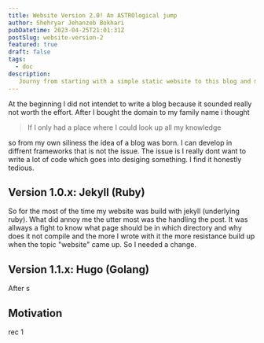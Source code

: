 ```yaml
---
title: Website Version 2.0! An ASTROlogical jump
author: Shehryar Jehanzeb Bokhari
pubDatetime: 2023-04-25T21:01:31Z
postSlug: website-version-2
featured: true
draft: false
tags:
  - doc
description:
   Journy from starting with a simple static website to this blog and my futur goals
---
```


At the beginning I did not intendet to write a blog because it sounded really not worth the effort. After I bought the domain to my family name i thought 

> If I only had a place where I could look up all my knowledge

so from my own siliness the idea of a blog was born. I can develop in diffrent frameworks that is not the issue. The issue is I really dont want to write a lot of code which goes into desiging something. I find it honestly tedious. 

## Version 1.0.x: Jekyll (Ruby)

So for the most of the time my website was build with jekyll (underlying ruby). What did annoy me the utter most was the handling the post. It was allways a fight to know what page should be in which directory and why does it not compile and the more I wrote with it the more resistance build up when the topic "website" came up. So I needed a change.

## Version 1.1.x: Hugo (Golang)

After s

## Motivation

rec 1
